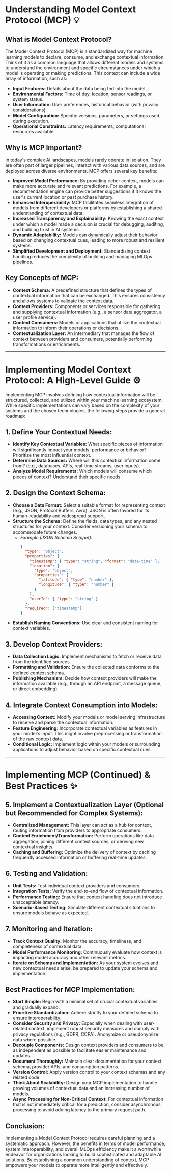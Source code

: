 # Understanding Model Context Protocol (MCP) 💡

## What is Model Context Protocol?

The Model Context Protocol (MCP) is a standardized way for machine learning models to declare, consume, and exchange contextual information. Think of it as a common language that allows different models and systems to understand the environment and specific circumstances under which a model is operating or making predictions. This context can include a wide array of information, such as:

* **Input Features:** Details about the data being fed into the model.
* **Environmental Factors:** Time of day, location, sensor readings, or system status.
* **User Information:** User preferences, historical behavior (with privacy considerations).
* **Model Configuration:** Specific versions, parameters, or settings used during execution.
* **Operational Constraints:** Latency requirements, computational resources available.

## Why is MCP Important?

In today's complex AI landscapes, models rarely operate in isolation. They are often part of larger pipelines, interact with various data sources, and are deployed across diverse environments. MCP offers several key benefits:

* **Improved Model Performance:** By providing richer context, models can make more accurate and relevant predictions. For example, a recommendation engine can provide better suggestions if it knows the user's current location or past purchase history.
* **Enhanced Interoperability:** MCP facilitates seamless integration of models from different developers or platforms by establishing a shared understanding of contextual data.
* **Increased Transparency and Explainability:** Knowing the exact context under which a model made a decision is crucial for debugging, auditing, and building trust in AI systems.
* **Dynamic Adaptability:** Models can dynamically adjust their behavior based on changing contextual cues, leading to more robust and resilient systems.
* **Simplified Development and Deployment:** Standardizing context handling reduces the complexity of building and managing MLOps pipelines.

## Key Concepts of MCP:

* **Context Schema:** A predefined structure that defines the types of contextual information that can be exchanged. This ensures consistency and allows systems to validate the context data.
* **Context Providers:** Components or services responsible for gathering and supplying contextual information (e.g., a sensor data aggregator, a user profile service).
* **Context Consumers:** Models or applications that utilize the contextual information to inform their operations or decisions.
* **Contextualization Layer:** An intermediary that manages the flow of context between providers and consumers, potentially performing transformations or enrichments.

---

# Implementing Model Context Protocol: A High-Level Guide ⚙️

Implementing MCP involves defining how contextual information will be structured, collected, and utilized within your machine learning ecosystem. While specific implementations can vary based on the complexity of your systems and the chosen technologies, the following steps provide a general roadmap:

## 1. Define Your Contextual Needs:

* **Identify Key Contextual Variables:** What specific pieces of information will significantly impact your models' performance or behavior? Prioritize the most influential context.
* **Determine Data Sources:** Where will this contextual information come from? (e.g., databases, APIs, real-time streams, user inputs).
* **Analyze Model Requirements:** Which models will consume which pieces of context? Understand their specific needs.

## 2. Design the Context Schema:

* **Choose a Data Format:** Select a suitable format for representing context (e.g., JSON, Protocol Buffers, Avro). JSON is often favored for its human-readability and widespread support.
* **Structure the Schema:** Define the fields, data types, and any nested structures for your context. Consider versioning your schema to accommodate future changes.
    * *Example (JSON Schema Snippet):*
        ```json
        {
          "type": "object",
          "properties": {
            "timestamp": { "type": "string", "format": "date-time" },
            "location": {
              "type": "object",
              "properties": {
                "latitude": { "type": "number" },
                "longitude": { "type": "number" }
              }
            },
            "userId": { "type": "string" }
          },
          "required": ["timestamp"]
        }
        ```
* **Establish Naming Conventions:** Use clear and consistent naming for context variables.

## 3. Develop Context Providers:

* **Data Collection Logic:** Implement mechanisms to fetch or receive data from the identified sources.
* **Formatting and Validation:** Ensure the collected data conforms to the defined context schema.
* **Publishing Mechanism:** Decide how context providers will make the information available (e.g., through an API endpoint, a message queue, or direct embedding).

## 4. Integrate Context Consumption into Models:

* **Accessing Context:** Modify your models or model serving infrastructure to receive and parse the contextual information.
* **Feature Engineering:** Incorporate contextual variables as features in your model's input. This might involve preprocessing or transformation of the raw context data.
* **Conditional Logic:** Implement logic within your models or surrounding applications to adjust behavior based on specific contextual cues.

---

# Implementing MCP (Continued) & Best Practices ✨

## 5. Implement a Contextualization Layer (Optional but Recommended for Complex Systems):

* **Centralized Management:** This layer can act as a hub for context, routing information from providers to appropriate consumers.
* **Context Enrichment/Transformation:** Perform operations like data aggregation, joining different context sources, or deriving new contextual insights.
* **Caching and Buffering:** Optimize the delivery of context by caching frequently accessed information or buffering real-time updates.

## 6. Testing and Validation:

* **Unit Tests:** Test individual context providers and consumers.
* **Integration Tests:** Verify the end-to-end flow of contextual information.
* **Performance Testing:** Ensure that context handling does not introduce unacceptable latency.
* **Scenario-Based Testing:** Simulate different contextual situations to ensure models behave as expected.

## 7. Monitoring and Iteration:

* **Track Context Quality:** Monitor the accuracy, timeliness, and completeness of contextual data.
* **Model Performance Monitoring:** Continuously evaluate how context is impacting model accuracy and other relevant metrics.
* **Iterate on Schema and Implementation:** As your system evolves and new contextual needs arise, be prepared to update your schema and implementation.

## Best Practices for MCP Implementation:

* **Start Simple:** Begin with a minimal set of crucial contextual variables and gradually expand.
* **Prioritize Standardization:** Adhere strictly to your defined schema to ensure interoperability.
* **Consider Security and Privacy:** Especially when dealing with user-related context, implement robust security measures and comply with privacy regulations (e.g., GDPR, CCPA). Anonymize or pseudonymize data where possible.
* **Decouple Components:** Design context providers and consumers to be as independent as possible to facilitate easier maintenance and updates.
* **Document Thoroughly:** Maintain clear documentation for your context schema, provider APIs, and consumption patterns.
* **Version Control:** Apply version control to your context schemas and any related code.
* **Think About Scalability:** Design your MCP implementation to handle growing volumes of contextual data and an increasing number of models.
* **Async Processing for Non-Critical Context:** For contextual information that is not immediately critical for a prediction, consider asynchronous processing to avoid adding latency to the primary request path.

## Conclusion:

Implementing a Model Context Protocol requires careful planning and a systematic approach. However, the benefits in terms of model performance, system interoperability, and overall MLOps efficiency make it a worthwhile endeavor for organizations looking to build sophisticated and adaptable AI solutions. By establishing a common understanding of context, MCP empowers your models to operate more intelligently and effectively.
